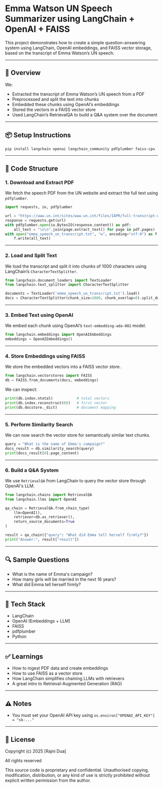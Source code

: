 # Emma Watson UN Speech Summarizer using LangChain + OpenAI + FAISS

This project demonstrates how to create a simple question-answering system using LangChain, OpenAI embeddings, and FAISS vector storage, based on the transcript of Emma Watson’s UN speech.

---

## 🧠 Overview

We:
- Extracted the transcript of Emma Watson’s UN speech from a PDF
- Preprocessed and split the text into chunks
- Embedded these chunks using OpenAI’s embeddings
- Stored the vectors in a FAISS vector store
- Used LangChain’s RetrievalQA to build a Q&A system over the document

---

## 📦 Setup Instructions

```bash
pip install langchain openai langchain_community pdfplumber faiss-cpu
```

---

## 📁 Code Structure

### 1. **Download and Extract PDF**
We fetch the speech PDF from the UN website and extract the full text using `pdfplumber`.

```python
import requests, io, pdfplumber

url = "https://www.un.int/sites/www.un.int/files/IAPR/full-transcript-of-emma-watson.pdf"
response = requests.get(url)
with pdfplumber.open(io.BytesIO(response.content)) as pdf:
    all_text = "\n\n".join(page.extract_text() for page in pdf.pages)
with open("emma_speech_un_transcript.txt", "w", encoding="utf-8") as f:
    f.write(all_text)
```

---

### 2. **Load and Split Text**
We load the transcript and split it into chunks of 1000 characters using LangChain’s `CharacterTextSplitter`.

```python
from langchain.document_loaders import TextLoader
from langchain.text_splitter import CharacterTextSplitter

documents = TextLoader('emma_speech_un_transcript.txt').load()
docs = CharacterTextSplitter(chunk_size=1000, chunk_overlap=0).split_documents(documents)
```

---

### 3. **Embed Text using OpenAI**
We embed each chunk using OpenAI’s `text-embedding-ada-002` model.

```python
from langchain.embeddings import OpenAIEmbeddings
embeddings = OpenAIEmbeddings()
```

---

### 4. **Store Embeddings using FAISS**
We store the embedded vectors into a FAISS vector store.

```python
from langchain.vectorstores import FAISS
db = FAISS.from_documents(docs, embeddings)
```

We can inspect:
```python
print(db.index.ntotal)           # total vectors
print(db.index.reconstruct(0))   # first vector
print(db.docstore._dict)         # document mapping
```

---

### 5. **Perform Similarity Search**
We can now search the vector store for semantically similar text chunks.

```python
query = "What is the name of Emma's campaign?"
docs_result = db.similarity_search(query)
print(docs_result[0].page_content)
```

---

### 6. **Build a Q&A System**
We use `RetrievalQA` from LangChain to query the vector store through OpenAI's LLM.

```python
from langchain.chains import RetrievalQA
from langchain.llms import OpenAI

qa_chain = RetrievalQA.from_chain_type(
    llm=OpenAI(),
    retriever=db.as_retriever(),
    return_source_documents=True
)

result = qa_chain({"query": "What did Emma tell herself firmly?"})
print("Answer:", result["result"])
```

---

## 🔍 Sample Questions

- What is the name of Emma's campaign?
- How many girls will be married in the next 16 years?
- What did Emma tell herself firmly?

---

## 🧪 Tech Stack

- LangChain
- OpenAI (Embeddings + LLM)
- FAISS
- pdfplumber
- Python

---

## ✅ Learnings

- How to ingest PDF data and create embeddings
- How to use FAISS as a vector store
- How LangChain simplifies chaining LLMs with retrievers
- A great intro to Retrieval-Augmented Generation (RAG)

---

## ⚠️ Notes

- You must set your OpenAI API key using `os.environ["OPENAI_API_KEY"] = "sk-..."`

---

## 📁 License

Copyright (c) 2025 [Rajni Dua]

All rights reserved

This source code is proprietary and confidential. Unauthorised copying, modification, distribution, or any kind of use is strictly prohibited without explicit written permission from the author.
